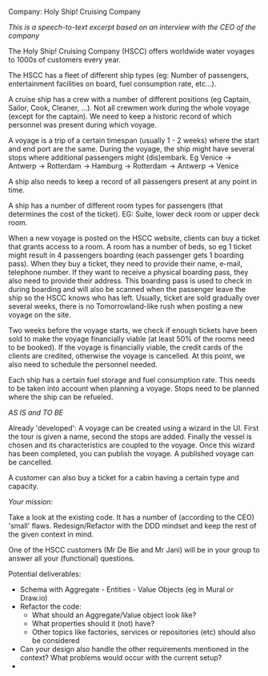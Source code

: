 Company: Holy Ship! Cruising Company

*This is a speech-to-text excerpt based on an interview with the CEO of the company*

The Holy Ship! Cruising Company (HSCC) offers worldwide water voyages to 1000s of customers every year. 

The HSCC has a fleet of different ship types (eg: Number of passengers, entertainment facilities on board, fuel consumption rate, etc...).

A cruise ship has a crew with a number of different positions (eg Captain, Sailor, Cook, Cleaner, ...). Not all crewmen work during the whole voyage (except for the captain).
We need to keep a historic record of which personnel was present during which voyage.

A voyage is a trip of a certain timespan (usually 1 - 2 weeks) where the start and end port are the same. During the voyage, the ship might have several stops where additional passengers might (dis)embark.
Eg Venice -> Antwerp -> Rotterdam -> Hamburg -> Rotterdam -> Antwerp -> Venice 

A ship also needs to keep a record of all passengers present at any point in time.

A ship has a number of different room types for passengers (that determines the cost of the ticket). EG: Suite, lower deck room or upper deck room.

When a new voyage is posted on the HSCC website, clients can buy a ticket that grants access to a room. A room has a number of beds, so eg 1 ticket might result in 4 passengers boarding (each passenger gets 1 boarding pass).
When they buy a ticket, they need to provide their name, e-mail, telephone number. If they want to receive a physical boarding pass, they also need to provide their address.
This boarding pass is used to check in during boarding and will also be scanned when the passenger leave the ship so the HSCC knows who has left.
Usually, ticket are sold gradually over several weeks, there is no Tomorrowland-like rush when posting a new voyage on the site.

Two weeks before the voyage starts, we check if enough tickets have been sold to make the voyage financially viable (at least 50% of the rooms need to be booked). 
If the voyage is financially viable, the credit cards of the clients are credited, otherwise the voyage is cancelled.
At this point, we also need to schedule the personnel needed.

Each ship has a certain fuel storage and fuel consumption rate. This needs to be taken into account when planning a voyage. Stops need to be planned where the ship can be refueled.

*AS IS and TO BE*

Already 'developed': A voyage can be created using a wizard in the UI. First the tour is given a name, second the stops are added. Finally the vessel is chosen and its characteristics are coupled to the voyage.
Once this wizard has been completed, you can publish the voyage. A published voyage can be cancelled.

A customer can also buy a ticket for a cabin having a certain type and capacity.

_Your mission:_

Take a look at the existing code. It has a number of (according to the CEO) 'small' flaws. 
Redesign/Refactor with the DDD mindset and keep the rest of the given context in mind.

One of the HSCC customers (Mr De Bie and Mr Jani) will be in your group to answer all your (functional) questions.

Potential deliverables:
- Schema with Aggregate - Entities - Value Objects (eg in Mural or Draw.io)
- Refactor the code: 
  - What should an Aggregate/Value object look like? 
  - What properties should it (not) have?
  - Other topics like factories, services or repositories (etc) should also be considered
- Can your design also handle the other requirements mentioned in the context? What problems would occur with the current setup?
- 
